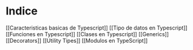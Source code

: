 # Indice

[[Caracteristicas basicas de Typescript]]
[[Tipo de datos en Typescript]]
[[Funciones en Typescript]]
[[Clases en Typescript]]
[[Generics]]
[[Decorators]]
[[Utility Tipes]]
[[Modulos en TypeScript]]